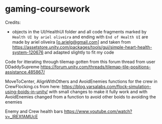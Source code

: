 # gaming-coursework

Credits:
- objects in the UI/HealthUI folder and all code fragments marked by `Health UI by ariel oliveira` and ending with `End of Health UI` are 
made by ariel oliveira [o.arielg@gmail.com] and taken from https://assetstore.unity.com/packages/tools/gui/simple-heart-health-system-120676
and adapted slightly to fit my code

Code for itterating through tilemap gotten from this forum thread from user DDaddySupreme
https://forum.unity.com/threads/tilemap-tile-positions-assistance.485867/

MoveToCenter, AlignWithOthers and AvoidEnemies functions for the crew in CrewFlocking.cs from here: https://blog.yarsalabs.com/flock-simulation-using-boids-in-unity/ with small changes to make it fully work and with AvoidEnemies changed from a function to avoid other boids to 
avoiding the enemies

Enemy and Crew health bars https://www.youtube.com/watch?v=_lREXfAMUcE